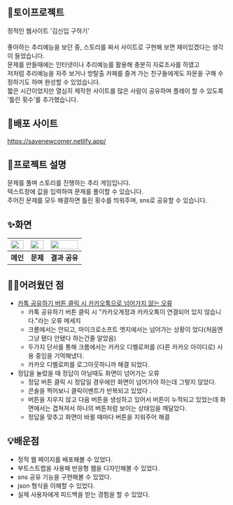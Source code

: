 ## 🔑토이프로젝트
정적인 웹사이트 '김신입 구하기'<br><br>
좋아하는 추리예능을 보던 중, 스토리를 짜서 사이트로 구현해 보면 재미있겠다는 생각이 들었습니다.<br>
문제를 만들때에는 인터넷이나 추리예능를 활용해 충분히 자료조사를 하였고<br>
저처럼 추리예능을 자주 보거나 방탈출 카페를 즐겨 가는 친구들에게도 자문을 구해 수정하기도 하며 완성할 수 있었습니다.<br>
짧은 시간이었지만 열심히 제작한 사이트를 많은 사람이 공유하며 플레이 할 수 있도록 '틀린 횟수'를 추가했습니다.

## 📍배포 사이트
https://savenewcomer.netlify.app/

## 📢프로젝트 설명
문제를 풀며 스토리를 진행하는 추리 게임입니다.<br>
텍스트창에 값을 입력하여 문제를 풀이할 수 있습니다.<br>
주어진 문제를 모두 해결하면 틀린 횟수를 띄워주며, sns로 공유할 수 있습니다.

## ✨화면
<img src = "https://user-images.githubusercontent.com/108658971/209080759-9b4fc2de-c374-4eb9-baa7-1e3745c2f6ec.png" width="100%" height="40%"> | <img src = "https://user-images.githubusercontent.com/108658971/209080765-fb05b6f6-e42a-4314-be70-eaaa35d73c1c.png" width="100%" height="40%"> | <img src = "https://user-images.githubusercontent.com/108658971/209080766-ecaaabcf-4910-4d84-9dc1-755cb599d473.png" width="100%" height="40%">
:---:|:---:|:---:|
**메인** | **문제** | **결과 공유**

## 🤦‍♀️어려웠던 점
* [카톡 공유하기 버튼 클릭 시 카카오톡으로 넘어가지 않는 오류](https://x0xa.tistory.com/180)
    *  카톡 공유하기 버튼 클릭 시 "카카오계정과 카카오톡이 연결되어 있지 않습니다."라는 오류 메세지
    *  크롬에서는 안되고, 마이크로소프트 엣지에서는 넘어가는 상황이 었다(처음엔 그냥 됐다 안됐다 하는건줄 알았음)
    *  두가지 단서를 통해 크롬에서는 카카오 디벨로퍼를 (다른 카카오 아이디로) 사용 중임을 기억해냈다.
    *  카카오 디벨로퍼를 로그아웃하니까 해결 되었다.
* 정답을 눌렀을 때 정답이 아닐때도 화면이 넘어가는 오류
    *  정답 버튼 클릭 시 정답일 경우에만 화면이 넘어가야 하는데 그렇지 않았다.
    *  콘솔을 찍어보니 클릭이벤트가 반복되고 있었다 .
    *  버튼을 지우지 않고 다음 버튼을 생성하고 있어서 버튼이 누적되고 있었는데 화면에서는 겹쳐져서 하나의 버튼처럼 보이는 상태임을 깨달았다.
    *  정답을 맞추고 화면이 바뀔 때마다 버튼을 지워주어 해결
## 💡배운점
* 정적 웹 페이지를 배포해볼 수 있었다.
* 부트스트랩을 사용해 반응형 웹을 디자인해볼 수 있었다.
* sns 공유 기능을 구현해볼 수 있었다.
* json 형식을 이해할 수 있었다.
* 실제 사용자에게 피드백을 받는 경험을 할 수 있었다.
